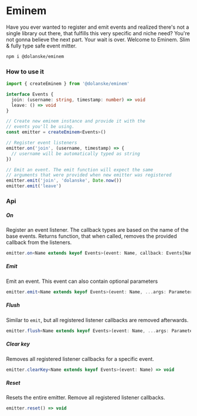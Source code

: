 # Eminem

Have you ever wanted to register and emit events and realized there's not a single library out there, that fulfills this very specific and niche need? You're not gonna believe the next part. Your wait is over. Welcome to Eminem. Slim & fully type safe event mitter.

```bash
npm i @dolanske/eminem
```

### How to use it

```ts
import { createEminem } from '@dolanske/eminem'

interface Events {
  join: (username: string, timestamp: number) => void
  leave: () => void
}

// Create new eminem instance and provide it with the
// events you'll be using.
const emitter = createEminem<Events>()

// Register event listeners
emitter.on('join', (username, timestamp) => {
  // username will be automatically typed as string
})

// Emit an event. The emit function will expect the same
// arguments that were provided when new emitter was registered
emitter.emit('join', 'dolanske', Date.now())
emitter.emit('leave')
```

### Api

##### On

Register an event listener. The callback types are based on the name of the base events.
Returns function, that when called, removes the provided callback from the listeners.

```ts
emitter.on<Name extends keyof Events>(event: Name, callback: Events[Name]) => StopperFn
```

##### Emit

Emit an event. This event can also contain optional parameters

```ts
emitter.emit<Name extends keyof Events>(event: Name, ...args: Parameters<Events[Name]>) => void
```

##### Flush

Similar to `emit`, but all registered listener callbacks are removed afterwards.

```ts
emitter.flush<Name extends keyof Events>(event: Name, ...args: Parameters<Events[Name]>) => void
```

##### Clear key

Removes all registered listener callbacks for a specific event.

```ts
emitter.clearKey<Name extends keyof Events>(event: Name) => void
```

##### Reset

Resets the entire emitter. Remove all registered listener callbacks.

```ts
emitter.reset() => void
```
